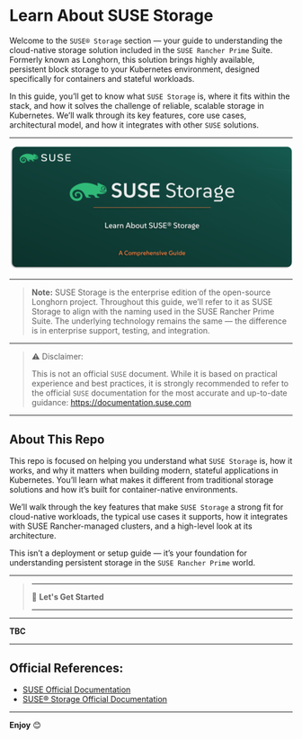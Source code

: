 # Learn About SUSE Storage

Welcome to the `SUSE® Storage` section — your guide to understanding the cloud-native storage solution included in the `SUSE Rancher Prime` Suite. Formerly known as Longhorn, this solution brings highly available, persistent block storage to your Kubernetes environment, designed specifically for containers and stateful workloads.

In this guide, you’ll get to know what `SUSE Storage` is, where it fits within the stack, and how it solves the challenge of reliable, scalable storage in Kubernetes. We’ll walk through its key features, core use cases, architectural model, and how it integrates with other `SUSE` solutions.

---

<p align="center">
    <img src="Images/Repo-Logo.png">
</p>

---

> **Note:** SUSE Storage is the enterprise edition of the open-source Longhorn project. Throughout this guide, we’ll refer to it as SUSE Storage to align with the naming used in the SUSE Rancher Prime Suite. The underlying technology remains the same — the difference is in enterprise support, testing, and integration.

---

> ⚠️ Disclaimer:
> 
> This is not an official `SUSE` document. While it is based on practical experience and best practices, it is strongly recommended to refer to the official `SUSE` documentation for the most accurate and up-to-date guidance: https://documentation.suse.com

---

## About This Repo

This repo is focused on helping you understand what `SUSE Storage` is, how it works, and why it matters when building modern, stateful applications in Kubernetes. You’ll learn what makes it different from traditional storage solutions and how it’s built for container-native environments.

We’ll walk through the key features that make `SUSE Storage` a strong fit for cloud-native workloads, the typical use cases it supports, how it integrates with SUSE Rancher-managed clusters, and a high-level look at its architecture.

This isn’t a deployment or setup guide — it’s your foundation for understanding persistent storage in the `SUSE Rancher Prime` world.

---

> _________________________     
>     
> 🚀 **Let's Get Started** 
>     
> _________________________

---

**TBC**


---

## Official References:

- [SUSE Official Documentation](https://documentation.suse.com)
- [SUSE® Storage Official Documentation](https://documentation.suse.com/cloudnative/storage/1.8.0/en/longhorn-documentation.html)

---

**Enjoy** :blush: